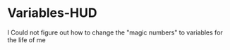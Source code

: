 # Variables-HUD
I Could not figure out how to change the "magic numbers" to variables for the life of me
